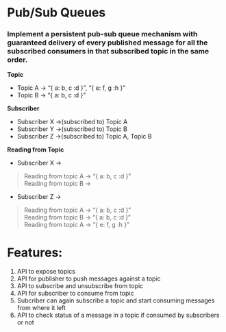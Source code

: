 # Pub/Sub Queues

### Implement a persistent pub-sub queue mechanism with guaranteed delivery of every published message for all the subscribed consumers in that subscribed topic in the same order.

**Topic**
- Topic A -> “{ a: b, c :d }”, “{ e: f, g :h }” 
- Topic B -> “{ a: b, c :d }”

**Subscriber**
- Subscriber X ->(subscribed to) Topic A
- Subscriber Y ->(subscribed to) Topic B
- Subscriber Z ->(subscribed to) Topic A, Topic B

**Reading from Topic**
- Subscriber X -> 
> Reading from topic A -> “{ a: b, c :d }”<br>
> Reading from topic B ->  

- Subscriber Z -> 
> Reading from topic A -> “{ a: b, c :d }”<br>
> Reading from topic B -> “{ a: b, c :d }”<br> 
> Reading from topic A -> “{ e: f, g :h }”



# Features:
1. API to expose topics
2. API for publisher to push messages against a topic
3. API to subscribe and unsubscribe from topic
4. API for subscriber to consume from topic
5. Subcriber can again subscribe a topic and start consuming messages from where it left
6. API to check status of a message in a topic if consumed by subscribers or not
